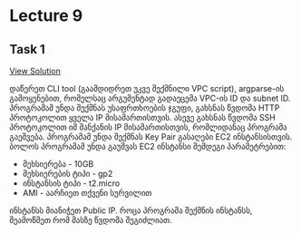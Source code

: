 # Lecture 9

## Task 1

[View Solution](task_1)

დაწერეთ CLI tool (გაამდიდრეთ უკვე შექმნილი VPC script), argparse-ის გამოყენებით, რომელსაც არგუმენტად გადაეცემა VPC-ის ID და subnet ID. პროგრამამ უნდა შექმნას უსაფრთხოების ჯგუფი, გახსნას წვდომა HTTP პროტოკოლით ყველა IP მისამართისთვის. ასევე გახსნას წვდომა SSH პროტოკოლით იმ მანქანის IP მისამართისთვის, რომლიდანაც პროგრამა გაეშვება. პროგრამამ უნდა შექმნას Key Pair გასაღები EC2 ინსტანსისთვის. ბოლოს პროგრამამ უნდა გაუშვას EC2 ინსტანსი შემდეგი პარამეტრებით:

- მეხსიერება - 10GB
- მეხსიერების ტიპი - gp2
- ინსტანსის ტიპი - t2.micro
- AMI - აარჩიეთ თქვენი სურვილით

ინსტანსს მიანიჭეთ Public IP. როცა პროგრამა შექმნის ინსტანსს, შეამოწმეთ რომ მასზე წვდომა შეგიძლიათ.
